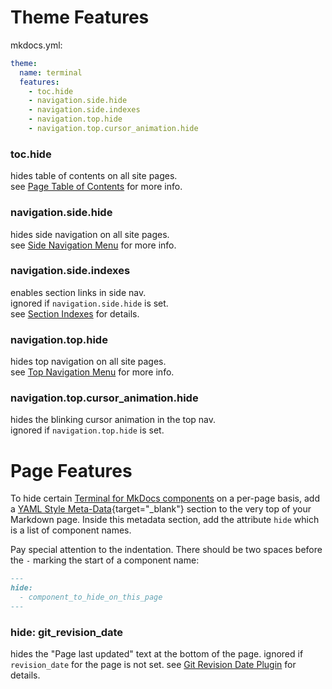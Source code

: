 # Theme Features
mkdocs.yml:
```yaml
theme:
  name: terminal
  features:
    - toc.hide
    - navigation.side.hide
    - navigation.side.indexes
    - navigation.top.hide
    - navigation.top.cursor_animation.hide
```

### toc.hide  
hides table of contents on all site pages.  
see [Page Table of Contents](../configuration/index.md#page-table-of-contents) for more info.  

### navigation.side.hide  
hides side navigation on all site pages.  
see [Side Navigation Menu](../configuration/index.md#side-navigation-menu) for more info.  

### navigation.side.indexes  
enables section links in side nav.  
ignored if `navigation.side.hide` is set.  
see [Section Indexes](../navigation/section-indexes.md) for details.  

### navigation.top.hide  
hides top navigation on all site pages.  
see [Top Navigation Menu](../configuration/index.md#top-navigation-menu) for more info.  

### navigation.top.cursor_animation.hide  
hides the blinking cursor animation in the top nav.  
ignored if `navigation.top.hide` is set.  


# Page Features

To hide certain [Terminal for MkDocs components] on a per-page basis, add a [YAML Style Meta-Data]{target="_blank"} section to the very top of your Markdown page. Inside this metadata section, add the attribute `hide` which is a list of component names.

Pay special attention to the indentation. There should be two spaces before the `-` marking the start of a component name: 

```markdown
---
hide:
  - component_to_hide_on_this_page
---
```

[YAML Style Meta-Data]: https://www.mkdocs.org/user-guide/writing-your-docs/#yaml-style-meta-data
[Terminal for MkDocs components]: ../#theme-components

### hide: git_revision_date
hides the "Page last updated" text at the bottom of the page.  ignored if `revision_date` for the page is not set.  see [Git Revision Date Plugin] for details.

[Git Revision Date Plugin]: plugins/git-revision.md